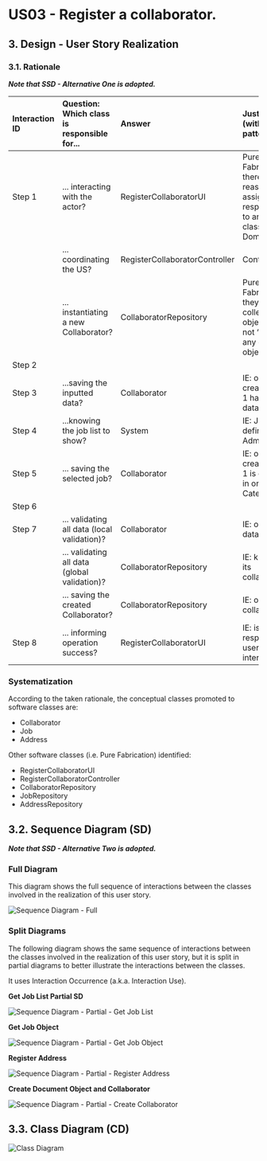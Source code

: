 # US03 - Register a collaborator.

## 3. Design - User Story Realization 

### 3.1. Rationale

_**Note that SSD - Alternative One is adopted.**_

| Interaction ID | Question: Which class is responsible for...   | Answer                         | Justification (with patterns)                                                                                 |
|:---------------|:----------------------------------------------|:-------------------------------|:--------------------------------------------------------------------------------------------------------------|
| Step 1  		     | 	... interacting with the actor?              | RegisterCollaboratorUI         | Pure Fabrication: there is no reason to assign this responsibility to any existing class in the Domain Model. |
| 			  		        | 	... coordinating the US?                     | RegisterCollaboratorController | Controller                                                                                                    |
| 			  		        | 	... instantiating a new Collaborator?        | CollaboratorRepository         | Pure Fabrication: they form a collection of objects that do not “belong” to any domain object/class           |
| Step 2  		 | 							                                       |                                |                                                                                                               |
| Step 3  		 | 	...saving the inputted data?                 | Collaborator                   | IE: object created in step 1 has its own data.                                                                |
| Step 4  		 | 	...knowing the job list to show?             | System                         | IE: Jobs are defined by the Administrators.                                                                   |
| Step 5  		 | 	... saving the selected job?                 | Collaborator                   | IE: object created in step 1 is classified in one Category.                                                   |
| Step 6  		 | 							                                       |                                |                                                                                                               |              
| Step 7  		 | 	... validating all data (local validation)?  | Collaborator                   | IE: owns its data.                                                                                            | 
| 			  		 | 	... validating all data (global validation)? | CollaboratorRepository         | IE: knows all its collaborators.                                                                                      | 
| 			  		 | 	... saving the created Collaborator?         | CollaboratorRepository                   | IE: owns all its collaborators.                                                                               | 
| Step 8  		 | 	... informing operation success?             | RegisterCollaboratorUI                   | IE: is responsible for user interactions.                                                                     | 

### Systematization ##

According to the taken rationale, the conceptual classes promoted to software classes are: 

* Collaborator
* Job
* Address

Other software classes (i.e. Pure Fabrication) identified: 

* RegisterCollaboratorUI  
* RegisterCollaboratorController
* CollaboratorRepository
* JobRepository
* AddressRepository


## 3.2. Sequence Diagram (SD)

_**Note that SSD - Alternative Two is adopted.**_

### Full Diagram

This diagram shows the full sequence of interactions between the classes involved in the realization of this user story.

![Sequence Diagram - Full](svg/us03-sequence-diagram.svg)

### Split Diagrams

The following diagram shows the same sequence of interactions between the classes involved in the realization of this user story, but it is split in partial diagrams to better illustrate the interactions between the classes.

It uses Interaction Occurrence (a.k.a. Interaction Use).

**Get Job List Partial SD**

![Sequence Diagram - Partial - Get Job List](svg/us03-sequence-diagram-partial-get-job-list.svg)

**Get Job Object**

![Sequence Diagram - Partial - Get Job Object](svg/us03-sequence-diagram-partial-get-job-object.svg)

**Register Address**

![Sequence Diagram - Partial - Register Address](svg/us03-sequence-diagram-partial-register-address.svg)

**Create Document Object and Collaborator**

![Sequence Diagram - Partial - Create Collaborator](svg/us03-sequence-diagram-partial-create-collaborator.svg)

## 3.3. Class Diagram (CD)

![Class Diagram](svg/us03-class-diagram.svg)
